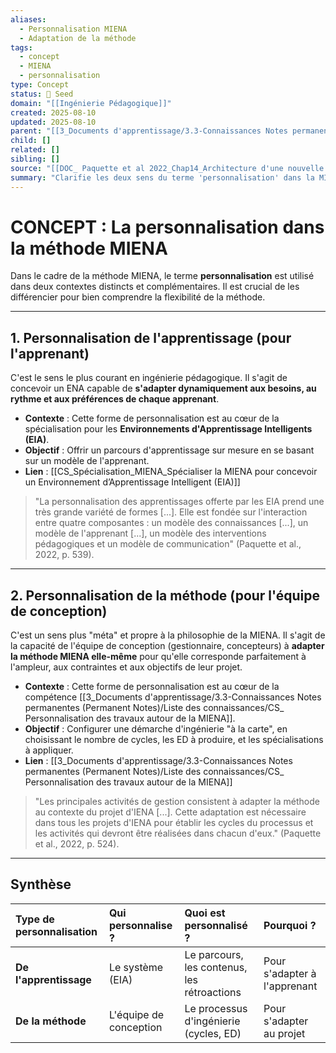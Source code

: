 ```yaml
---
aliases:
  - Personnalisation MIENA
  - Adaptation de la méthode
tags:
  - concept
  - MIENA
  - personnalisation
type: Concept
status: 🌱 Seed
domain: "[[Ingénierie Pédagogique]]"
created: 2025-08-10
updated: 2025-08-10
parent: "[[3_Documents d'apprentissage/3.3-Connaissances Notes permanentes (Permanent Notes)/Liste des connaissances/CS_ Personnalisation des travaux autour de la MIENA]]"
child: []
related: []
sibling: []
source: "[[DOC_ Paquette et al 2022_Chap14_Architecture d'une nouvelle méthode d'ingénierie des ENA_ MIENA]]"
summary: "Clarifie les deux sens du terme 'personnalisation' dans la MIENA : l'adaptation de l'apprentissage pour l'apprenant (EIA) et l'adaptation de la méthode pour l'équipe de conception."
---
```


# CONCEPT : La personnalisation dans la méthode MIENA

Dans le cadre de la méthode MIENA, le terme **personnalisation** est utilisé dans deux contextes distincts et complémentaires. Il est crucial de les différencier pour bien comprendre la flexibilité de la méthode.

---

## 1. Personnalisation de l'apprentissage (pour l'apprenant)

C'est le sens le plus courant en ingénierie pédagogique. Il s'agit de concevoir un ENA capable de **s'adapter dynamiquement aux besoins, au rythme et aux préférences de chaque apprenant**.

- **Contexte** : Cette forme de personnalisation est au cœur de la spécialisation pour les **Environnements d'Apprentissage Intelligents (EIA)**.
- **Objectif** : Offrir un parcours d'apprentissage sur mesure en se basant sur un modèle de l'apprenant.
- **Lien** : [[CS_Spécialisation_MIENA_Spécialiser la MIENA pour concevoir un Environnement d’Apprentissage Intelligent (EIA)]]

> "La personnalisation des apprentissages offerte par les EIA prend une très grande variété de formes [...]. Elle est fondée sur l'interaction entre quatre composantes : un modèle des connaissances [...], un modèle de l'apprenant [...], un modèle des interventions pédagogiques et un modèle de communication" (Paquette et al., 2022, p. 539).

---

## 2. Personnalisation de la méthode (pour l'équipe de conception)

C'est un sens plus "méta" et propre à la philosophie de la MIENA. Il s'agit de la capacité de l'équipe de conception (gestionnaire, concepteurs) à **adapter la méthode MIENA elle-même** pour qu'elle corresponde parfaitement à l'ampleur, aux contraintes et aux objectifs de leur projet.

- **Contexte** : Cette forme de personnalisation est au cœur de la compétence [[3_Documents d'apprentissage/3.3-Connaissances Notes permanentes (Permanent Notes)/Liste des connaissances/CS_ Personnalisation des travaux autour de la MIENA]].
- **Objectif** : Configurer une démarche d'ingénierie "à la carte", en choisissant le nombre de cycles, les ED à produire, et les spécialisations à appliquer.
- **Lien** : [[3_Documents d'apprentissage/3.3-Connaissances Notes permanentes (Permanent Notes)/Liste des connaissances/CS_ Personnalisation des travaux autour de la MIENA]]

> "Les principales activités de gestion consistent à adapter la méthode au contexte du projet d'IENA [...]. Cette adaptation est nécessaire dans tous les projets d'IENA pour établir les cycles du processus et les activités qui devront être réalisées dans chacun d'eux." (Paquette et al., 2022, p. 524).

---

## Synthèse

| Type de personnalisation | **Qui** personnalise ? | **Quoi** est personnalisé ?                 | **Pourquoi** ?               |
| :----------------------- | :--------------------- | :------------------------------------------ | :--------------------------- |
| **De l'apprentissage**   | Le système (EIA)       | Le parcours, les contenus, les rétroactions | Pour s'adapter à l'apprenant |
| **De la méthode**        | L'équipe de conception | Le processus d'ingénierie (cycles, ED)      | Pour s'adapter au projet     |